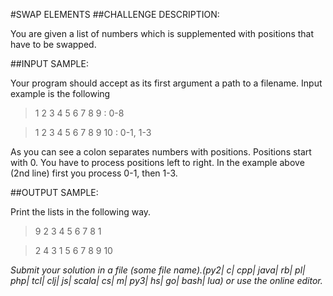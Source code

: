 #SWAP ELEMENTS
##CHALLENGE DESCRIPTION:

You are given a list of numbers which is supplemented with positions that have to be swapped.

##INPUT SAMPLE:

Your program should accept as its first argument a path to a filename. Input example is the following

>1 2 3 4 5 6 7 8 9 : 0-8

>1 2 3 4 5 6 7 8 9 10 : 0-1, 1-3

As you can see a colon separates numbers with positions. 
Positions start with 0. 
You have to process positions left to right. In the example above (2nd line) first you process 0-1, then 1-3.

##OUTPUT SAMPLE:

Print the lists in the following way.

>9 2 3 4 5 6 7 8 1

>2 4 3 1 5 6 7 8 9 10

*Submit your solution in a file (some file name).(py2| c| cpp| java| rb| pl| php| tcl| clj| js| scala| cs| m| py3| hs| go| bash| lua) or use the online editor.*